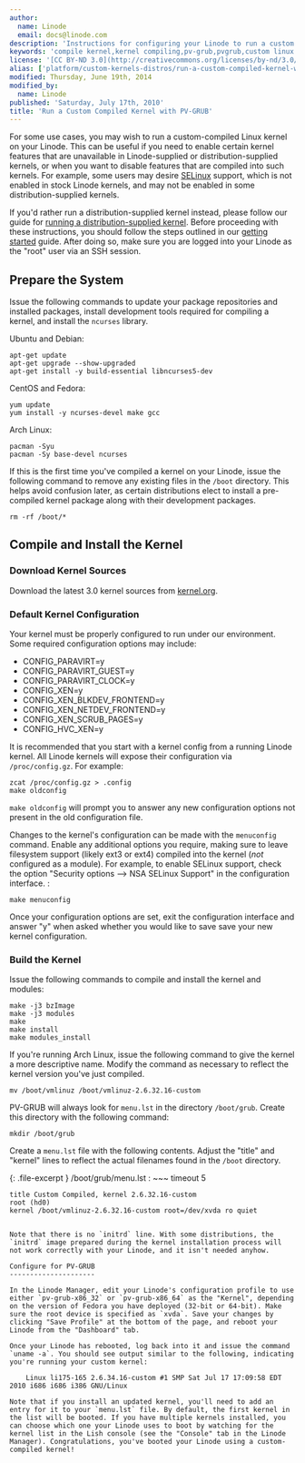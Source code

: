 ```yaml
---
author:
  name: Linode
  email: docs@linode.com
description: 'Instructions for configuring your Linode to run a custom compiled kernel with PV-GRUB.'
keywords: 'compile kernel,kernel compiling,pv-grub,pvgrub,custom linux kernel,custom linode'
license: '[CC BY-ND 3.0](http://creativecommons.org/licenses/by-nd/3.0/us/)'
alias: ['platform/custom-kernels-distros/run-a-custom-compiled-kernel-with-pvgrub/',  'custom-instances/pv-grub-custom-compiled-kernel/']
modified: Thursday, June 19th, 2014
modified_by:
  name: Linode
published: 'Saturday, July 17th, 2010'
title: 'Run a Custom Compiled Kernel with PV-GRUB'
---
```


For some use cases, you may wish to run a custom-compiled Linux kernel on your Linode. This can be useful if you need to enable certain kernel features that are unavailable in Linode-supplied or distribution-supplied kernels, or when you want to disable features that are compiled into such kernels. For example, some users may desire [SELinux](http://en.wikipedia.org/wiki/Security-Enhanced_Linux) support, which is not enabled in stock Linode kernels, and may not be enabled in some distribution-supplied kernels.

If you'd rather run a distribution-supplied kernel instead, please follow our guide for [running a distribution-supplied kernel](/docs/tools-reference/custom-kernels-distros/run-a-distributionsupplied-kernel-with-pvgrub). Before proceeding with these instructions, you should follow the steps outlined in our [getting started](/docs/getting-started/) guide. After doing so, make sure you are logged into your Linode as the "root" user via an SSH session.

Prepare the System
------------------

Issue the following commands to update your package repositories and installed packages, install development tools required for compiling a kernel, and install the `ncurses` library.

Ubuntu and Debian:

    apt-get update
    apt-get upgrade --show-upgraded
    apt-get install -y build-essential libncurses5-dev

CentOS and Fedora:

    yum update
    yum install -y ncurses-devel make gcc

Arch Linux:

    pacman -Syu
    pacman -Sy base-devel ncurses

If this is the first time you've compiled a kernel on your Linode, issue the following command to remove any existing files in the `/boot` directory. This helps avoid confusion later, as certain distributions elect to install a pre-compiled kernel package along with their development packages.

    rm -rf /boot/*

Compile and Install the Kernel
------------------------------

### Download Kernel Sources

Download the latest 3.0 kernel sources from [kernel.org](http://kernel.org/).

### Default Kernel Configuration

Your kernel must be properly configured to run under our environment. Some required configuration options may include:

-   CONFIG\_PARAVIRT=y
-   CONFIG\_PARAVIRT\_GUEST=y
-   CONFIG\_PARAVIRT\_CLOCK=y
-   CONFIG\_XEN=y
-   CONFIG\_XEN\_BLKDEV\_FRONTEND=y
-   CONFIG\_XEN\_NETDEV\_FRONTEND=y
-   CONFIG\_XEN\_SCRUB\_PAGES=y
-   CONFIG\_HVC\_XEN=y

It is recommended that you start with a kernel config from a running Linode kernel. All Linode kernels will expose their configuration via `/proc/config.gz`. For example:

    zcat /proc/config.gz > .config
    make oldconfig

`make oldconfig` will prompt you to answer any new configuration options not present in the old configuration file.

Changes to the kernel's configuration can be made with the `menuconfig` command. Enable any additional options you require, making sure to leave filesystem support (likely ext3 or ext4) compiled into the kernel (*not* configured as a module). For example, to enable SELinux support, check the option "Security options --\> NSA SELinux Support" in the configuration interface. :

    make menuconfig

Once your configuration options are set, exit the configuration interface and answer "y" when asked whether you would like to save save your new kernel configuration.

### Build the Kernel

Issue the following commands to compile and install the kernel and modules:

    make -j3 bzImage
    make -j3 modules
    make 
    make install
    make modules_install

If you're running Arch Linux, issue the following command to give the kernel a more descriptive name. Modify the command as necessary to reflect the kernel version you've just compiled.

    mv /boot/vmlinuz /boot/vmlinuz-2.6.32.16-custom

PV-GRUB will always look for `menu.lst` in the directory `/boot/grub`. Create this directory with the following command:

    mkdir /boot/grub

Create a `menu.lst` file with the following contents. Adjust the "title" and "kernel" lines to reflect the actual filenames found in the `/boot` directory.

{: .file-excerpt }
/boot/grub/menu.lst
: ~~~
	timeout 5
	
	title Custom Compiled, kernel 2.6.32.16-custom 
	root (hd0) 
	kernel /boot/vmlinuz-2.6.32.16-custom root=/dev/xvda ro quiet
~~~

Note that there is no `initrd` line. With some distributions, the `initrd` image prepared during the kernel installation process will not work correctly with your Linode, and it isn't needed anyhow.

Configure for PV-GRUB
---------------------

In the Linode Manager, edit your Linode's configuration profile to use either `pv-grub-x86_32` or `pv-grub-x86_64` as the "Kernel", depending on the version of Fedora you have deployed (32-bit or 64-bit). Make sure the root device is specified as `xvda`. Save your changes by clicking "Save Profile" at the bottom of the page, and reboot your Linode from the "Dashboard" tab.

Once your Linode has rebooted, log back into it and issue the command `uname -a`. You should see output similar to the following, indicating you're running your custom kernel:

    Linux li175-165 2.6.34.16-custom #1 SMP Sat Jul 17 17:09:58 EDT 2010 i686 i686 i386 GNU/Linux

Note that if you install an updated kernel, you'll need to add an entry for it to your `menu.lst` file. By default, the first kernel in the list will be booted. If you have multiple kernels installed, you can choose which one your Linode uses to boot by watching for the kernel list in the Lish console (see the "Console" tab in the Linode Manager). Congratulations, you've booted your Linode using a custom-compiled kernel!



